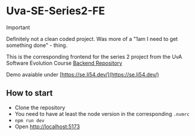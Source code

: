 # Uva-SE-Series2-FE
> [!IMPORTANT]
>
> Definitely not a clean coded project. Was more of a "1am I need to get something done" - thing.

This is the corresponding frontend for the series 2 project from the UvA Software Evolution Course [Backend Repository](https://github.com/D45Hub/UvA-Software-Evolution/tree/master/series-2)

Demo avaiable under [https://se.li54.dev/](https://se.li54.dev/)

## How to start
- Clone the repository
- You need to have at least the node version in the corresponding ``.nvmrc``
- ``npm run dev``
- Open [http://localhost:5173](http://localhost:5173/)
  

